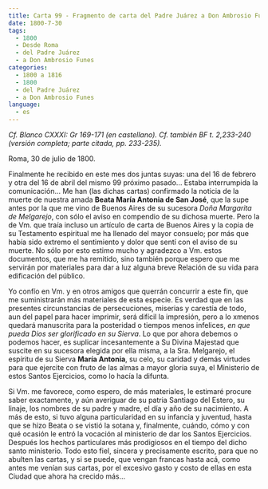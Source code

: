 ```yaml
---
title: Carta 99 - Fragmento de carta del Padre Juárez a Don Ambrosio Funes (Roma, 30 de julio de 1800).
date: 1800-7-30
tags:
  - 1800
  - Desde Roma
  - del Padre Juárez
  - a Don Ambrosio Funes
categories:
  - 1800 a 1816
  - 1800
  - del Padre Juárez
  - a Don Ambrosio Funes
language:
  - es
---
```

_Cf. Blanco CXXXI: Gr 169-171 (en castellano).
Cf. también BF t. 2,233-240 (versión completa; parte citada, pp. 233-235)._

Roma, 30 de julio de 1800.

Finalmente he recibido en este mes dos juntas suyas: una del 16 de febrero y otra del 16 de abril del mismo 99 próximo pasado... Estaba interrumpida la comunicación... Me han (las dichas cartas) confirmado la noticia de la muerte de nuestra amada __Beata María Antonia de San José__, que la supe antes por la que me vino de Buenos Aires de su sucesora _Doña Margarita de Melgarejo_, con sólo el aviso en compendio de su dichosa muerte. Pero la de Vm. que traía incluso un artículo de carta de Buenos Aires y la copia de su Testamento espiritual me ha llenado del mayor consuelo; por más que había sido extremo el sentimiento y dolor que sentí con el aviso de su muerte. No sólo por esto estimo mucho y agradezco a Vm. estos documentos, que me ha remitido, sino también porque espero que me servirán por materiales para dar a luz alguna breve Relación de su vida para edificación del público.

Yo confío en Vm. y en otros amigos que querrán concurrir a este fin, que me suministrarán más materiales de esta especie. Es verdad que en las presentes circunstancias de persecuciones, miserias y carestía de todo, aun del papel para hacer imprimir, será difícil la impresión, pero a lo xmenos quedará manuscrita para la posteridad o tiempos menos infelices, _en que pueda Dios ser glorificado en su Sierva_. Lo que por ahora debemos o podemos hacer, es suplicar incesantemente a Su Divina Majestad que suscite en su sucesora elegida por ella misma, a la Sra. Melgarejo, el espíritu de su Sierva __María Antonia__, su celo, su caridad y demás virtudes para que ejercite con fruto de las almas a mayor gloria suya, el Ministerio de estos Santos Ejercicios, como lo hacía la difunta.

Si Vm. me favorece, como espero, de más materiales, le estimaré procure saber exactamente, y aún averiguar de su patria Santiago del Estero, su linaje, los nombres de su padre y madre, el día y año de su nacimiento. A más de esto, si tuvo alguna particularidad en su infancia y juventud, hasta que se hizo Beata o se vistió la sotana y, finalmente, cuándo, cómo y con qué ocasión le entró la vocación al ministerio de dar los Santos Ejercicios. Después los hechos particulares más prodigiosos en el tiempo del dicho santo ministerio. Todo esto fiel, sincera y precisamente escrito, para que no abulten las cartas, y si se puede, que vengan francas hasta acá, como antes me venían sus cartas, por el excesivo gasto y costo de ellas en esta Ciudad que ahora ha crecido más...

